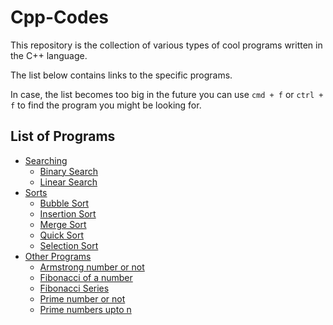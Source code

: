 # Cpp-Codes
This repository is the collection of various types of cool programs written in the C++ language. 

The list below contains links to the specific programs.

In case, the list becomes too big in the future you can use `cmd + f` or `ctrl + f` to find the program you might be looking for.

## List of Programs

- [Searching](./Searching)
  - [Binary Search](./Searching/binarysearch.cpp)
  - [Linear Search](./Searching/linearsearch.cpp)
- [Sorts](./Sorts)
  - [Bubble Sort](./Sorts/bubblesort.cpp)
  - [Insertion Sort](./Sorts/insertionsort.cpp)
  - [Merge Sort](./Sorts/mergesort.cpp)
  - [Quick Sort](./Sorts/quicksort.cpp)
  - [Selection Sort](./Sorts/selectionsort.cpp)
- [Other Programs](./otherprograms)
  - [Armstrong number or not](./otherprograms/armstrongnumber.cpp)
  - [Fibonacci of a number](./otherprograms/factorial.cpp)
  - [Fibonacci Series](./otherprograms/fibonacci.cpp)
  - [Prime number or not](./otherprograms/primenumber.cpp)
  - [Prime numbers upto n](./otherprograms/primenumupton.cpp)
